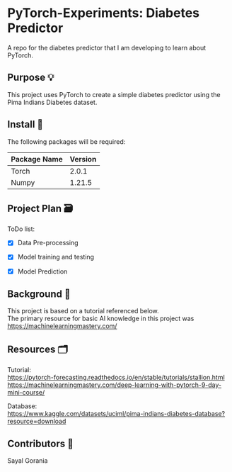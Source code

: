 # PyTorch-Experiments: Diabetes Predictor
A repo for the diabetes predictor that I am developing to learn about PyTorch.


## Purpose 💡
This project uses PyTorch to create a simple diabetes predictor using the Pima Indians Diabetes dataset. 
  
  
## Install 📑
The following packages will be required:

| Package Name | Version |
| ------------ | ------- |
| Torch        |  2.0.1  |
| Numpy        |  1.21.5 |

  
  
## Project Plan 🗃️
ToDo list:
- [x] Data Pre-processing
- [x] Model training and testing
- [x] Model Prediction
  
  
## Background 🔎
This project is based on a tutorial referenced below.  
The primary resource for basic AI knowledge in this project was https://machinelearningmastery.com/
  
  
## Resources 🗂️
Tutorial:  
[https://pytorch-forecasting.readthedocs.io/en/stable/tutorials/stallion.html ](https://machinelearningmastery.com/deep-learning-with-pytorch-9-day-mini-course/)https://machinelearningmastery.com/deep-learning-with-pytorch-9-day-mini-course/  

Database:  
https://www.kaggle.com/datasets/uciml/pima-indians-diabetes-database?resource=download
  
  
## Contributors 👥
Sayal Gorania  
